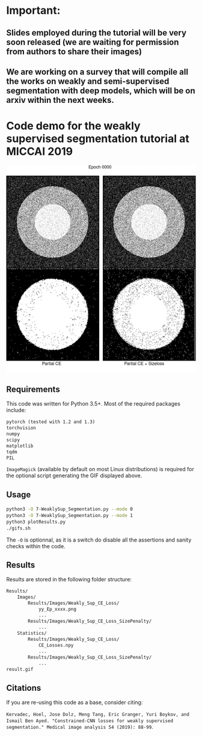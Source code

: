 # Important:
## Slides employed during the tutorial will be very soon released (we are waiting for permission from authors to share their images)
## We are working on a survey that will compile all the works on weakly and semi-supervised segmentation with deep models, which will be on arxiv within the next weeks.
# Code demo for the weakly supervised segmentation tutorial at MICCAI 2019

![comparison](comparison.gif)

## Requirements
This code was written for Python 3.5+. Most of the required packages include:
```
pytorch (tested with 1.2 and 1.3)
torchvision
numpy
scipy
matplotlib
tqdm
PIL
```
`ImageMagick` (available by default on most Linux distributions) is required for the optional script generating the GIF displayed above.

## Usage
```bash
python3 -O 7-WeaklySup_Segmentation.py --mode 0
python3 -O 7-WeaklySup_Segmentation.py --mode 1
python3 plotResults.py
./gifs.sh
```
The `-O` is optionnal, as it is a switch do disable all the assertions and sanity checks within the code.

## Results
Results are stored in the following folder structure:
```
Results/
    Images/
        Results/Images/Weakly_Sup_CE_Loss/
            yy_Ep_xxxx.png
            ...
        Results/Images/Weakly_Sup_CE_Loss_SizePenalty/
            ...
    Statistics/
        Results/Images/Weakly_Sup_CE_Loss/
            CE_Losses.npy
            ...
        Results/Images/Weakly_Sup_CE_Loss_SizePenalty/
            ...
result.gif
```

## Citations
If you are re-using this code as a base, consider citing:

`Kervadec, Hoel, Jose Dolz, Meng Tang, Eric Granger, Yuri Boykov, and Ismail Ben Ayed. "Constrained-CNN losses for weakly supervised segmentation." Medical image analysis 54 (2019): 88-99`.
